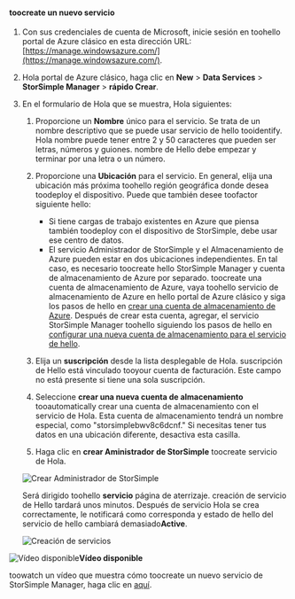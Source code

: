 <!--author=alkohli last changed:01/14/2016-->


#### <a name="toocreate-a-new-service"></a>toocreate un nuevo servicio
1. Con sus credenciales de cuenta de Microsoft, inicie sesión en toohello portal de Azure clásico en esta dirección URL: [https://manage.windowsazure.com/](https://manage.windowsazure.com/).
2. Hola portal de Azure clásico, haga clic en **New** > **Data Services** > **StorSimple Manager** > **rápido Crear**.
3. En el formulario de Hola que se muestra, Hola siguientes:
   
   1. Proporcione un **Nombre** único para el servicio. Se trata de un nombre descriptivo que se puede usar servicio de hello tooidentify. Hola nombre puede tener entre 2 y 50 caracteres que pueden ser letras, números y guiones. nombre de Hello debe empezar y terminar por una letra o un número.
   2. Proporcione una **Ubicación** para el servicio. En general, elija una ubicación más próxima toohello región geográfica donde desea toodeploy el dispositivo. Puede que también desee toofactor siguiente hello: 
      
      * Si tiene cargas de trabajo existentes en Azure que piensa también toodeploy con el dispositivo de StorSimple, debe usar ese centro de datos.
      * El servicio Administrador de StorSimple y el Almacenamiento de Azure pueden estar en dos ubicaciones independientes. En tal caso, es necesario toocreate hello StorSimple Manager y cuenta de almacenamiento de Azure por separado. toocreate una cuenta de almacenamiento de Azure, vaya toohello servicio de almacenamiento de Azure en hello portal de Azure clásico y siga los pasos de hello en [crear una cuenta de almacenamiento de Azure](../articles/storage/common/storage-create-storage-account.md#create-a-storage-account). Después de crear esta cuenta, agregar, el servicio StorSimple Manager toohello siguiendo los pasos de hello en [configurar una nueva cuenta de almacenamiento para el servicio de hello](../articles/storsimple/storsimple-deployment-walkthrough.md#configure-a-new-storage-account-for-the-service).
   3. Elija un **suscripción** desde la lista desplegable de Hola. suscripción de Hello está vinculado tooyour cuenta de facturación. Este campo no está presente si tiene una sola suscripción.
   4. Seleccione **crear una nueva cuenta de almacenamiento** tooautomatically crear una cuenta de almacenamiento con el servicio de Hola. Esta cuenta de almacenamiento tendrá un nombre especial, como "storsimplebwv8c6dcnf." Si necesitas tener tus datos en una ubicación diferente, desactiva esta casilla. 
   5. Haga clic en **crear Aministrador de StorSimple** toocreate servicio de Hola.
   
   ![Crear Administrador de StorSimple](./media/storsimple-create-new-service/HCS_CreateAService-include.png)
   
   Será dirigido toohello **servicio** página de aterrizaje. creación de servicio de Hello tardará unos minutos. Después de servicio Hola se crea correctamente, le notificará como corresponda y estado de hello del servicio de hello cambiará demasiado**Active**.
   
   ![Creación de servicios](./media/storsimple-create-new-service/HCS_StorSimpleManagerServicePage-include.png)

![Vídeo disponible](./media/storsimple-create-new-service/Video_icon.png)**Vídeo disponible**

toowatch un vídeo que muestra cómo toocreate un nuevo servicio de StorSimple Manager, haga clic en [aquí](https://azure.microsoft.com/documentation/videos/create-a-storsimple-manager-service/).

